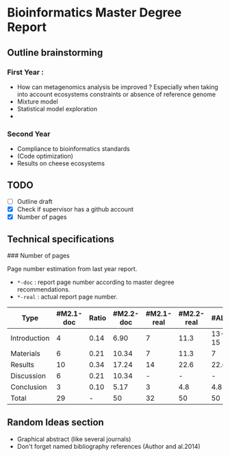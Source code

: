 # Bioinformatics Master Degree Report

## Outline brainstorming

### First Year :

* How can metagenomics analysis be improved ? Especially when taking into account ecosystems constraints or absence of reference genome
* Mixture model
* Statistical model exploration
* 

### Second Year 

* Compliance to bioinformatics standards
* (Code optimization)
* Results on cheese ecosystems

## TODO

* [ ] Outline draft
* [x] Check if supervisor has a github account
* [x] Number of pages

## Technical specifications

### Number of pages

Page number estimation from last year report.

* `*-doc` : report page number according to master degree recommendations.
* `*-real` : actual report page number.



Type         |  #M2.1-doc | Ratio | #M2.2-doc | #M2.1-real | #M2.2-real |     #ALA
-------------| -----------|-------|-----------|------------|------------|------------
Introduction |    4       |   0.14|     6.90  |    7       |     11.3   |     13-15
Materials    |    6       |   0.21|    10.34  |    7       |     11.3   |     7
Results      |    10      |   0.34|    17.24  |    14      |     22.6   |     22.6
Discussion   |    6       |   0.21|    10.34  |    -       |     -      |     -
Conclusion   |    3       |   0.10|     5.17  |    3       |     4.8    |     4.8
Total        |    29      |    -  |     50    |    32      |     50     |     50







## Random Ideas section

* Graphical abstract (like several journals)
* Don't forget named bibliography references (Author and al.2014)
